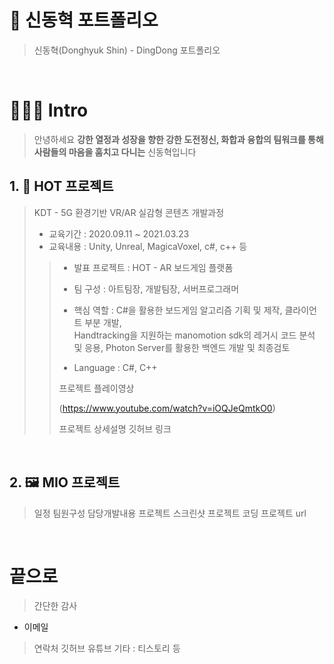 # 🎁 신동혁 포트폴리오

> 신동혁(Donghyuk Shin) - DingDong 포트폴리오

<br/>

# 👨🏻‍💻 Intro

> 안녕하세요 **강한 열정과 성장을 향한 강한 도전정신, 화합과 융합의 팀워크를 통해 사람들의 마음을 훔치고 다니는** 신동혁입니다

## 1. 🎪 HOT 프로젝트
> KDT - 5G 환경기반 VR/AR 실감형 콘텐츠 개발과정
> 
> - 교육기간 : 2020.09.11 ~ 2021.03.23
> - 교육내용 : Unity, Unreal, MagicaVoxel, c#, c++ 등
>
>> - 발표 프로젝트 : HOT - AR 보드게임 플랫폼
>> 
>> - 팀 구성 : 아트팀장, 개발팀장, 서버프로그래머
>> 
>> - 핵심 역할 : C#을 활용한 보드게임 알고리즘 기획 및 제작, 클라이언트 부분 개발,<br /> Handtracking을 지원하는 manomotion sdk의 레거시 코드 분석 및 응용, Photon Server를 활용한 백엔드 개발 및 최종검토
>> 
>> - Language : C#, C++
>> 
>> 프로젝트 플레이영상
>> 
>> (https://www.youtube.com/watch?v=iOQJeQmtkO0)
>>
>> 프로젝트 상세설명
>> 깃허브 링크
>

<br />

## 2. 🖼 MIO 프로젝트

> 일정
> 팀원구성
> 담당개발내용
> 프로젝트 스크린샷
> 프로젝트 코딩
> 프로젝트 url

<br />

# 끝으로

> 간단한 감사
- 이메일
> 연락처
> 깃허브
> 유튜브
> 기타 : 티스토리 등
